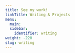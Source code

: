 ```yaml
---
title: See my work!
linkTitle: Writing & Projects
menu:
  main:
  sidebar:
    identifier: writing
weight: -220
slug: writing
---
```

